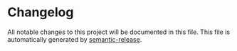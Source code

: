 # Changelog

All notable changes to this project will be documented in this file. This file is automatically generated by [semantic-release](https://github.com/semantic-release/semantic-release). 